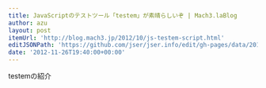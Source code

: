 ```yaml
---
title: JavaScriptのテストツール「testem」が素晴らしいぞ | Mach3.laBlog
author: azu
layout: post
itemUrl: 'http://blog.mach3.jp/2012/10/js-testem-script.html'
editJSONPath: 'https://github.com/jser/jser.info/edit/gh-pages/data/2012/11/index.json'
date: '2012-11-26T19:40:00+00:00'
---
```

testemの紹介
